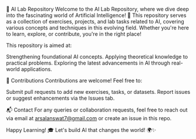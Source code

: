 🌟 AI Lab Repository
Welcome to the AI Lab Repository, where we dive deep into the fascinating world of Artificial Intelligence! 🤖 This repository serves as a collection of exercises, projects, and lab tasks related to AI, covering various concepts and techniques in this evolving field. Whether you're here to learn, explore, or contribute, you're in the right place!

This repository is aimed at:

Strengthening foundational AI concepts.
Applying theoretical knowledge to practical problems.
Exploring the latest advancements in AI through real-world applications.

🤝 Contributions
Contributions are welcome! Feel free to:

Submit pull requests to add new exercises, tasks, or datasets.
Report issues or suggest enhancements via the Issues tab.


📬 Contact
For any queries or collaboration requests, feel free to reach out via email at arsalanswat7@gmail.com or create an issue in this repo.

Happy Learning! 🎓 Let's build AI that changes the world! 🌍✨
